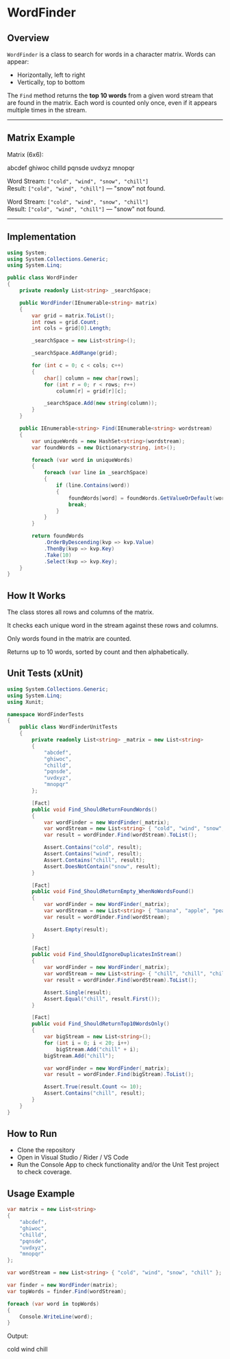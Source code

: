 # WordFinder

## Overview

`WordFinder` is a class to search for words in a character matrix. Words can appear:

- Horizontally, left to right  
- Vertically, top to bottom  

The `Find` method returns the **top 10 words** from a given word stream that are found in the matrix. Each word is counted only once, even if it appears multiple times in the stream.

---

## Matrix Example

Matrix (6x6):

abcdef
ghiwoc
chilld
pqnsde
uvdxyz
mnopqr

Word Stream: `["cold", "wind", "snow", "chill"]`  
Result: `["cold", "wind", "chill"]` — "snow" not found.



Word Stream: `["cold", "wind", "snow", "chill"]`  
Result: `["cold", "wind", "chill"]` — "snow" not found.

---

## Implementation

```csharp
using System;
using System.Collections.Generic;
using System.Linq;

public class WordFinder
{
    private readonly List<string> _searchSpace;

    public WordFinder(IEnumerable<string> matrix)
    {
        var grid = matrix.ToList();
        int rows = grid.Count;
        int cols = grid[0].Length;

        _searchSpace = new List<string>();

        _searchSpace.AddRange(grid);

        for (int c = 0; c < cols; c++)
        {
            char[] column = new char[rows];
            for (int r = 0; r < rows; r++)
                column[r] = grid[r][c];

            _searchSpace.Add(new string(column));
        }
    }

    public IEnumerable<string> Find(IEnumerable<string> wordstream)
    {
        var uniqueWords = new HashSet<string>(wordstream);
        var foundWords = new Dictionary<string, int>();

        foreach (var word in uniqueWords)
        {
            foreach (var line in _searchSpace)
            {
                if (line.Contains(word))
                {
                    foundWords[word] = foundWords.GetValueOrDefault(word, 0) + 1;
                    break;
                }
            }
        }

        return foundWords
            .OrderByDescending(kvp => kvp.Value)
            .ThenBy(kvp => kvp.Key)
            .Take(10)
            .Select(kvp => kvp.Key);
    }
}
```
## How It Works

The class stores all rows and columns of the matrix.

It checks each unique word in the stream against these rows and columns.

Only words found in the matrix are counted.

Returns up to 10 words, sorted by count and then alphabetically.

## Unit Tests (xUnit)

```csharp
using System.Collections.Generic;
using System.Linq;
using Xunit;

namespace WordFinderTests
{
    public class WordFinderUnitTests
    {
        private readonly List<string> _matrix = new List<string>
        {
            "abcdef",
            "ghiwoc",
            "chilld",
            "pqnsde",
            "uvdxyz",
            "mnopqr"
        };

        [Fact]
        public void Find_ShouldReturnFoundWords()
        {
            var wordFinder = new WordFinder(_matrix);
            var wordStream = new List<string> { "cold", "wind", "snow", "chill" };
            var result = wordFinder.Find(wordStream).ToList();

            Assert.Contains("cold", result);
            Assert.Contains("wind", result);
            Assert.Contains("chill", result);
            Assert.DoesNotContain("snow", result);
        }

        [Fact]
        public void Find_ShouldReturnEmpty_WhenNoWordsFound()
        {
            var wordFinder = new WordFinder(_matrix);
            var wordStream = new List<string> { "banana", "apple", "pear" };
            var result = wordFinder.Find(wordStream);

            Assert.Empty(result);
        }

        [Fact]
        public void Find_ShouldIgnoreDuplicatesInStream()
        {
            var wordFinder = new WordFinder(_matrix);
            var wordStream = new List<string> { "chill", "chill", "chill" };
            var result = wordFinder.Find(wordStream).ToList();

            Assert.Single(result);
            Assert.Equal("chill", result.First());
        }

        [Fact]
        public void Find_ShouldReturnTop10WordsOnly()
        {
            var bigStream = new List<string>();
            for (int i = 0; i < 20; i++)
                bigStream.Add("chill" + i); 
            bigStream.Add("chill"); 

            var wordFinder = new WordFinder(_matrix);
            var result = wordFinder.Find(bigStream).ToList();

            Assert.True(result.Count <= 10);
            Assert.Contains("chill", result);
        }
    }
}
```
## How to Run

- Clone the repository
- Open in Visual Studio / Rider / VS Code
- Run the Console App to check functionality and/or the Unit Test project to check coverage.

## Usage Example

```csharp
var matrix = new List<string>
{
    "abcdef",
    "ghiwoc",
    "chilld",
    "pqnsde",
    "uvdxyz",
    "mnopqr"
};

var wordStream = new List<string> { "cold", "wind", "snow", "chill" };

var finder = new WordFinder(matrix);
var topWords = finder.Find(wordStream);

foreach (var word in topWords)
{
    Console.WriteLine(word);
}
```

Output:

cold
wind
chill
